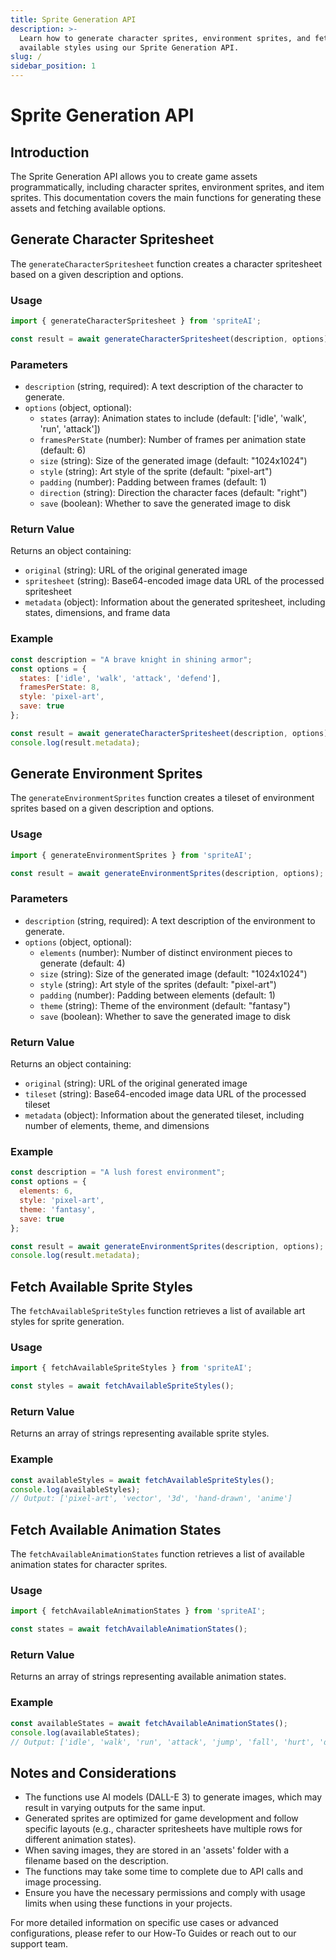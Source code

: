 ```yaml
---
title: Sprite Generation API
description: >-
  Learn how to generate character sprites, environment sprites, and fetch
  available styles using our Sprite Generation API.
slug: /
sidebar_position: 1
---
```


# Sprite Generation API

## Introduction

The Sprite Generation API allows you to create game assets programmatically, including character sprites, environment sprites, and item sprites. This documentation covers the main functions for generating these assets and fetching available options.

## Generate Character Spritesheet

The `generateCharacterSpritesheet` function creates a character spritesheet based on a given description and options.

### Usage

```javascript
import { generateCharacterSpritesheet } from 'spriteAI';

const result = await generateCharacterSpritesheet(description, options);
```

### Parameters

- `description` (string, required): A text description of the character to generate.
- `options` (object, optional):
  - `states` (array): Animation states to include (default: ['idle', 'walk', 'run', 'attack'])
  - `framesPerState` (number): Number of frames per animation state (default: 6)
  - `size` (string): Size of the generated image (default: "1024x1024")
  - `style` (string): Art style of the sprite (default: "pixel-art")
  - `padding` (number): Padding between frames (default: 1)
  - `direction` (string): Direction the character faces (default: "right")
  - `save` (boolean): Whether to save the generated image to disk

### Return Value

Returns an object containing:

- `original` (string): URL of the original generated image
- `spritesheet` (string): Base64-encoded image data URL of the processed spritesheet
- `metadata` (object): Information about the generated spritesheet, including states, dimensions, and frame data

### Example

```javascript
const description = "A brave knight in shining armor";
const options = {
  states: ['idle', 'walk', 'attack', 'defend'],
  framesPerState: 8,
  style: 'pixel-art',
  save: true
};

const result = await generateCharacterSpritesheet(description, options);
console.log(result.metadata);
```

## Generate Environment Sprites

The `generateEnvironmentSprites` function creates a tileset of environment sprites based on a given description and options.

### Usage

```javascript
import { generateEnvironmentSprites } from 'spriteAI';

const result = await generateEnvironmentSprites(description, options);
```

### Parameters

- `description` (string, required): A text description of the environment to generate.
- `options` (object, optional):
  - `elements` (number): Number of distinct environment pieces to generate (default: 4)
  - `size` (string): Size of the generated image (default: "1024x1024")
  - `style` (string): Art style of the sprites (default: "pixel-art")
  - `padding` (number): Padding between elements (default: 1)
  - `theme` (string): Theme of the environment (default: "fantasy")
  - `save` (boolean): Whether to save the generated image to disk

### Return Value

Returns an object containing:

- `original` (string): URL of the original generated image
- `tileset` (string): Base64-encoded image data URL of the processed tileset
- `metadata` (object): Information about the generated tileset, including number of elements, theme, and dimensions

### Example

```javascript
const description = "A lush forest environment";
const options = {
  elements: 6,
  style: 'pixel-art',
  theme: 'fantasy',
  save: true
};

const result = await generateEnvironmentSprites(description, options);
console.log(result.metadata);
```

## Fetch Available Sprite Styles

The `fetchAvailableSpriteStyles` function retrieves a list of available art styles for sprite generation.

### Usage

```javascript
import { fetchAvailableSpriteStyles } from 'spriteAI';

const styles = await fetchAvailableSpriteStyles();
```

### Return Value

Returns an array of strings representing available sprite styles.

### Example

```javascript
const availableStyles = await fetchAvailableSpriteStyles();
console.log(availableStyles);
// Output: ['pixel-art', 'vector', '3d', 'hand-drawn', 'anime']
```

## Fetch Available Animation States

The `fetchAvailableAnimationStates` function retrieves a list of available animation states for character sprites.

### Usage

```javascript
import { fetchAvailableAnimationStates } from 'spriteAI';

const states = await fetchAvailableAnimationStates();
```

### Return Value

Returns an array of strings representing available animation states.

### Example

```javascript
const availableStates = await fetchAvailableAnimationStates();
console.log(availableStates);
// Output: ['idle', 'walk', 'run', 'attack', 'jump', 'fall', 'hurt', 'die']
```

## Notes and Considerations

- The functions use AI models (DALL-E 3) to generate images, which may result in varying outputs for the same input.
- Generated sprites are optimized for game development and follow specific layouts (e.g., character spritesheets have multiple rows for different animation states).
- When saving images, they are stored in an 'assets' folder with a filename based on the description.
- The functions may take some time to complete due to API calls and image processing.
- Ensure you have the necessary permissions and comply with usage limits when using these functions in your projects.

For more detailed information on specific use cases or advanced configurations, please refer to our How-To Guides or reach out to our support team.
